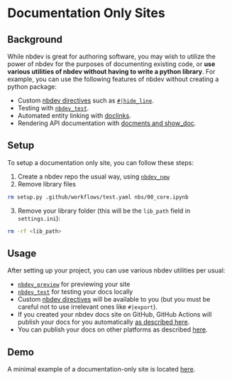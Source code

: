 # Documentation Only Sites


<!-- WARNING: THIS FILE WAS AUTOGENERATED! DO NOT EDIT! -->

## Background

While nbdev is great for authoring software, you may wish to utilize the
power of nbdev for the purposes of documenting existing code, or **use
various utilities of nbdev without having to write a python library**.
For example, you can use the following features of nbdev without
creating a python package:

- Custom [nbdev directives](../explanations/directives.ipynb) such as
  [`#|hide_line`](../explanations/directives.ipynb#hide_line).
- Testing with
  [`nbdev_test`](https://nbdev.fast.ai/api/test.html#nbdev_test).
- Automated entity linking with
  [doclinks](best_practices.ipynb#reference-related-symbols-with-doclinks).
- Rendering API documentation with [docments and
  show_doc](best_practices.ipynb#document-parameters-with-docments).

## Setup

To setup a documentation only site, you can follow these steps:

1.  Create a nbdev repo the usual way, using
    [`nbdev_new`](https://nbdev.fast.ai/api/cli.html#nbdev_new)
2.  Remove library files

``` bash
rm setup.py .github/workflows/test.yaml nbs/00_core.ipynb
```

3.  Remove your library folder (this will be the `lib_path` field in
    `settings.ini`):

``` bash
rm -rf <lib_path>
```

## Usage

After setting up your project, you can use various nbdev utilities per
usual:

- [`nbdev_preview`](https://nbdev.fast.ai/api/quarto.html#nbdev_preview)
  for previewing your site
- [`nbdev_test`](https://nbdev.fast.ai/api/test.html#nbdev_test) for
  testing your docs locally
- Custom [nbdev directives](../explanations/directives.ipynb) will be
  available to you (but you must be careful not to use irrelevant ones
  like `#|export`).
- If you created your nbdev docs site on GitHub, GitHub Actions will
  publish your docs for you automatically [as described
  here](../explanations/docs.ipynb#Deploying-Docs-With-GitHub-Actions).
- You can publish your docs on other platforms as described
  [here](../explanations/docs.ipynb#Deploying-Your-Docs-On-Other-Platforms).

## Demo

A minimal example of a documentation-only site is located
[here](https://github.com/hamelsmu/nolib_nbdev).

